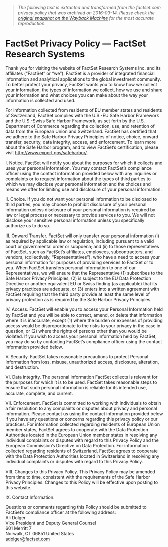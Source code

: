 > *The following text is extracted and transformed from the factset.com privacy policy that was archived on 2016-03-14. Please check the [original snapshot on the Wayback Machine](https://web.archive.org/web/20160314101116id_/https%3A//www.factset.com/privacy) for the most accurate reproduction.*

# FactSet Privacy Policy — FactSet Research Systems

Thank you for visiting the website of FactSet Research Systems Inc. and its affiliates (“FactSet” or “we”). FactSet is a provider of integrated financial information and analytical applications to the global investment community. To better protect your privacy, FactSet wants you to know how we collect your information, the types of information we collect, how we use and share your information and what choices you can make about the way your information is collected and used.

For information collected from residents of EU member states and residents of Switzerland, FactSet complies with the U.S.-EU Safe Harbor Framework and the U.S.-Swiss Safe Harbor Framework, as set forth by the U.S. Department of Commerce regarding the collection, use, and retention of data from the European Union and Switzerland. FactSet has certified that we adhere to the Safe Harbor Privacy Principles of notice, choice, onward transfer, security, data integrity, access, and enforcement. To learn more about the Safe Harbor program, and to view FactSet’s certification, please visit <http://www.export.gov/safeharbor/>.

I. Notice. FactSet will notify you about the purposes for which it collects and uses your personal information. You may contact FactSet’s compliance officer using the contact information provided below with any inquiries or complaints or to request information about the types of third parties to which we may disclose your personal information and the choices and means we offer for limiting use and disclosure of your personal information.

II. Choice. If you do not want your personal information to be disclosed to third parties, you may choose to prohibit disclosure of your personal information unless disclosure of your personal information is required by law or legal process or necessary to provide services to you. We will not disclose your sensitive personal information unless you specifically authorize us to do so.

III. Onward Transfer. FactSet will only transfer your personal information (i) as required by applicable law or regulation, including pursuant to a valid court or governmental order or subpoena; and (ii) to those representatives of FactSet, such as FactSet’s affiliates, employees, subcontractors, and vendors, (collectively, “Representatives”), who have a need to access your personal information for purposes of providing services to FactSet or to you. When FactSet transfers personal information to one of our Representatives, we will ensure that the Representative (1) subscribes to the Safe Harbor Privacy Principles, (2) is subject to the EU Data Protection Directive or another equivalent EU or Swiss finding (as applicable) that its privacy practices are adequate, or (3) enters into a written agreement with FactSet requiring that the third party provide at least the same level of privacy protection as is required by the Safe Harbor Privacy Principles.

IV. Access. FactSet will enable you to access your Personal Information held by FactSet and you will be able to correct, amend, or delete that information where it is inaccurate, except (1) where the burden or expenses of providing access would be disproportionate to the risks to your privacy in the case in question, or (2) where the rights of persons other than you would be violated. If you wish to access your personal information held by FactSet, you may do so by contacting FactSet’s compliance officer using the contact information provided below.

V. Security. FactSet takes reasonable precautions to protect Personal Information from loss, misuse, unauthorized access, disclosure, alteration, and destruction.

VI. Data integrity. The personal information FactSet collects is relevant for the purposes for which it is to be used. FactSet takes reasonable steps to ensure that such personal information is reliable for its intended use, accurate, complete, and current.

VII. Enforcement. FactSet is committed to working with individuals to obtain a fair resolution to any complaints or disputes about privacy and personal information. Please contact us using the contact information provided below if you have any questions or concerns regarding this privacy policy or our practices. For information collected regarding residents of European Union member states, FactSet agrees to cooperate with the Data Protection Authorities located in the European Union member states in resolving any individual complaints or disputes with regard to this Privacy Policy and the European Commission’s Directive on Data Protection. For information collected regarding residents of Switzerland, FactSet agrees to cooperate with the Data Protection Authorities located in Switzerland in resolving any individual complaints or disputes with regard to this Privacy Policy.

VIII. Changes to this Privacy Policy. This Privacy Policy may be amended from time to time, consistent with the requirements of the Safe Harbor Privacy Principles. Changes to this Policy will be effective upon posting to this website.

IX. Contact Information.

Questions or comments regarding this Policy should be submitted to FactSet’s compliance officer at the following address:  
Ali Dolger  
Vice President and Deputy General Counsel  
601 Merritt 7  
Norwalk, CT 06851 United States  
adolger@factset.com
